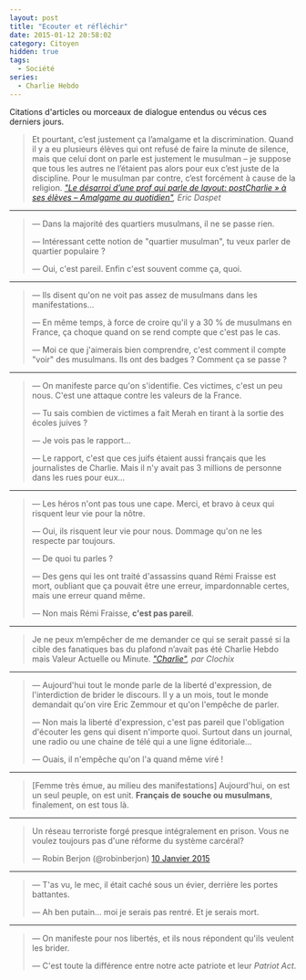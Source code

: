```yaml
---
layout: post
title: "Ecouter et réfléchir"
date: 2015-01-12 20:58:02
category: Citoyen
hidden: true
tags:
  - Société
series:
  - Charlie Hebdo
---
```


Citations d'articles ou morceaux de dialogue entendus ou vécus ces derniers jours.

<!-- more -->

> Et pourtant, c’est justement ça l’amalgame et la discrimination. Quand il y a eu plusieurs élèves qui ont refusé de faire la minute de silence, mais que celui dont on parle est justement le musulman – je suppose que tous les autres ne l’étaient pas alors pour eux c’est juste de la discipline. Pour le musulman par contre, c’est forcément à cause de la religion.
>   <cite>["Le désarroi d’une prof qui parle de layout: postCharlie&nbsp;» à ses élèves – Amalgame au quotidien"](https://n.survol.fr/n/le-desarroi-dune-prof-qui-parle-de-charlie-a-ses-eleves-amalgame-au-quotidien), Eric Daspet</cite>

---

> —   Dans la majorité des quartiers musulmans, il ne se passe rien.
>
> —   Intéressant cette notion de "quartier musulman", tu veux parler de quartier populaire&nbsp;?
>
> —   Oui, c'est pareil. Enfin c'est souvent comme ça, quoi.

---

> —   Ils disent qu'on ne voit pas assez de musulmans dans les manifestations…
>
> —   En même temps, à force de croire qu'il y a 30 % de musulmans en France, ça choque quand on se rend compte que c'est pas le cas.
>
> —   Moi ce que j'aimerais bien comprendre, c'est comment il compte "voir" des musulmans. Ils ont des badges&nbsp;? Comment ça se passe&nbsp;?

---

> —   On manifeste parce qu'on s'identifie. Ces victimes, c'est un peu nous. C'est une attaque contre les valeurs de la France.
>
> —   Tu sais combien de victimes a fait Merah en tirant à la sortie des écoles juives&nbsp;?
>
> —   Je vois pas le rapport…
>
> —   Le rapport, c'est que ces juifs étaient aussi français que les journalistes de Charlie. Mais il n'y avait pas 3 millions de personne dans les rues pour eux…

---

> —   Les héros n'ont pas tous une cape. Merci, et bravo à ceux qui risquent leur vie pour la nôtre.
>
> —   Oui, ils risquent leur vie pour nous. Dommage qu'on ne les respecte par toujours.
>
> —   De quoi tu parles&nbsp;?
>
> —   Des gens qui les ont traité d'assassins quand Rémi Fraisse est mort, oubliant que ça pouvait être une erreur, impardonnable certes, mais une erreur quand même.
>
> —   Non mais Rémi Fraisse, **c'est pas pareil**.

---

> Je ne peux m’empêcher de me demander ce qui se serait passé si la cible des fanatiques bas du plafond n’avait pas été Charlie Hebdo mais Valeur Actuelle ou Minute.
>   <cite>["Charlie"](http://esquisses.clochix.net/2015/01/11/Charlie/), par Clochix</cite>

---

> —   Aujourd'hui tout le monde parle de la liberté d'expression, de l'interdiction de brider le discours. Il y a un mois, tout le monde demandait qu'on vire Eric Zemmour et qu'on l'empêche de parler.
>
> —   Non mais la liberté d'expression, c'est pas pareil que l'obligation d'écouter les gens qui disent n'importe quoi. Surtout dans un journal, une radio ou une chaine de télé qui a une ligne éditoriale…
>
> —   Ouais, il n'empêche qu'on l'a quand même viré !

---

> [Femme très émue, au milieu des manifestations] Aujourd'hui, on est un seul peuple, on est unit. **Français de souche ou musulmans**, finalement, on est tous là.

---

<blockquote class="twitter-tweet" lang="fr"><p lang="fr" dir="ltr">Un réseau terroriste forgé presque intégralement en prison. Vous ne voulez toujours pas d&#39;une réforme du système carcéral?</p>&mdash; Robin Berjon (@robinberjon) <a href="https://twitter.com/robinberjon/status/553840819728560128">10 Janvier 2015</a></blockquote>
<script async src="//platform.twitter.com/widgets.js" charset="utf-8"></script>

---

> —   T'as vu, le mec, il était caché sous un évier, derrière les portes battantes.
>
> —   Ah ben putain… moi je serais pas rentré. Et je serais mort.

---

> —   On manifeste pour nos libertés, et ils nous répondent qu'ils veulent les brider.
>
> —   C'est toute la différence entre notre acte patriote et leur _Patriot Act_.
